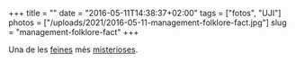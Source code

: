 +++
title = ""
date = "2016-05-11T14:38:37+02:00"
tags = ["fotos", "UJI"]
photos = ["/uploads/2021/2016-05-11-management-folklore-fact.jpg"]
slug = "management-folklore-fact"
+++

Una de les [feines](/2020/01/19/el-gerent-representa.html) més [misterioses](/2018/01/29/191857.html).

<img alt="" src="/uploads/2016/2016-05-11-management-folklore-fact.jpg">
